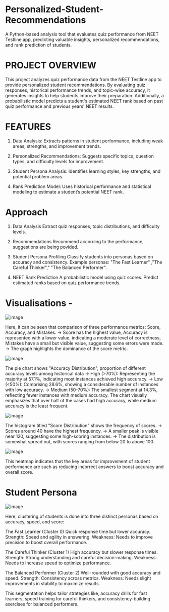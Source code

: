 # Personalized-Student-Recommendations
A Python-based analysis tool that evaluates quiz performance from NEET Testline app, predicting valuable insights, personalized recommendations, and rank prediction of students.


# PROJECT OVERVIEW

This project analyzes quiz performance data from the NEET Testline app to provide personalized student recommendations. By evaluating quiz responses, historical performance trends, and topic-wise accuracy, it generates insights to help students improve their preparation. Additionally, a probabilistic model predicts a student's estimated NEET rank based on past quiz performance and previous years' NEET results.

# FEATURES

1) Data Analysis: Extracts patterns in student performance, including weak areas, strengths, and improvement trends.

2) Personalized Recommendations: Suggests specific topics, question types, and difficulty levels for improvement.

3) Student Persona Analysis: Identifies learning styles, key strengths, and potential problem areas.

4) Rank Prediction Model: Uses historical performance and statistical modeling to estimate a student’s potential NEET rank.

# Approach

1. Data Analysis
Extract quiz responses, topic distributions, and difficulty levels.

2. Recommendations
Recommend according to the performance, suggestions are being povided.

4. Student Persona Profiling
Classify students into personas based on accuracy and consistency.
Example personas: "The Fast Learner" ,"The Careful Thinker"," "The Balanced Performer".

5. NEET Rank Prediction
A probabilistic model using quiz scores.
Predict estimated ranks based on quiz performance trends.

# Visualisations - 

![image](https://github.com/user-attachments/assets/1d3600de-7bf7-4594-a3f6-86baf2a6fb72)

Here, it can be seen that comparison of three performance metrics: Score, Accuracy, and Mistakes.
-> Score has the highest value, Accuracy is represented with a lower value, indicating a moderate level of correctness, Mistakes have a small but visible value, suggesting some errors were made.
-> The graph highlights the dominance of the score metric.

![image](https://github.com/user-attachments/assets/186c364a-b6cd-4858-b4a9-983ac191854b)

The pie chart shows "Accuracy Distribution", proportion of different accuracy levels among historical data
-> High (>70%): Representing the majority at 57.1%, indicating most instances achieved high accuracy.
-> Low (<50%): Comprising 28.6%, showing a considerable number of instances with low accuracy.
-> Medium (50-70%): The smallest segment at 14.3%, reflecting fewer instances with medium accuracy.
The chart visually emphasizes that over half of the cases had high accuracy, while medium accuracy is the least frequent.

![image](https://github.com/user-attachments/assets/821683f7-b419-4fb5-a14d-80544337b6c7)

The histogram titled "Score Distribution" shows the frequency of scores.
-> Scores around 40 have the highest frequency.
-> A smaller peak is visible near 120, suggesting some high-scoring instances.
-> The distribution is somewhat spread out, with scores ranging from below 20 to above 100.

![image](https://github.com/user-attachments/assets/76c39bfa-8520-4e35-b4b6-5ed6ff2f9d84)

This heatmap indicates that the key areas for improvement of student performance are such as reducing incorrect answers to boost accuracy and overall score.

# Student Persona
![image](https://github.com/user-attachments/assets/70d4dad0-fa2c-498e-8f6d-1f9d79cb52bc)

Here, clustering of students is done into three distinct personas based on accuracy, speed, and score:

The Fast Learner (Cluster 0)
Quick response time but lower accuracy.
Strength: Speed and agility in answering.
Weakness: Needs to improve precision to boost overall performance.

The Careful Thinker (Cluster 1)
High accuracy but slower response times.
Strength: Strong understanding and careful decision-making.
Weakness: Needs to increase speed to optimize performance.

The Balanced Performer (Cluster 2)
Well-rounded with good accuracy and speed.
Strength: Consistency across metrics.
Weakness: Needs slight improvements in stability to maximize results.

This segmentation helps tailor strategies like, accuracy drills for fast learners, speed training for careful thinkers, and consistency-building exercises for balanced performers.
